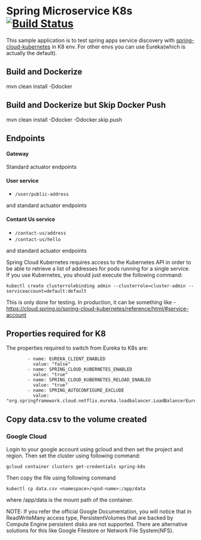 # Spring Microservice K8s [![Build Status](https://travis-ci.org/dhananjay12/spring-microservices-using-spring-kubernetes.svg?branch=master)](https://travis-ci.org/dhananjay12/spring-microservices-using-spring-kubernetes)

This sample application is to test spring apps service discovery with [spring-cloud-kubernetes](https://github.com/spring-cloud/spring-cloud-kubernetes) in K8 env. For other envs you can use Eureka(which is actually the default).

## Build and Dockerize

mvn clean install -Ddocker

## Build and Dockerize but Skip Docker Push

mvn clean install -Ddocker -Ddocker.skip.push

## Endpoints

#### Gateway
Standard actuator endpoints

#### User service
* `/user/public-address`

and standard actuator endpoints

#### Contant Us service
* `/contact-us/address`
* `/contact-us/hello`

and standard actuator endpoints

Spring Cloud Kubernetes requires access to the Kubernetes API in order to be able to retrieve a list of addresses for 
pods running for a single service. If you use Kubernetes, you should just execute the following command:

```
kubectl create clusterrolebinding admin --clusterrole=cluster-admin --serviceaccount=default:default
```

This is only done for testing. In production, it can be something like - 
https://cloud.spring.io/spring-cloud-kubernetes/reference/html/#service-account

## Properties required for K8
The properties required to switch from Eureka to K8s are:
```
        - name: EUREKA_CLIENT_ENABLED
          value: "false"
        - name: SPRING_CLOUD_KUBERNETES_ENABLED
          value: "true"
        - name: SPRING_CLOUD_KUBERNETES_RELOAD_ENABLED
          value: "true"
        - name: SPRING_AUTOCONFIGURE_EXCLUDE
          value: "org.springframework.cloud.netflix.eureka.loadbalancer.LoadBalancerEurekaAutoConfiguration"
```

## Copy data.csv to the volume created

### Google Cloud
Login to your google account using gcloud and then set the project and region.
Then set the cluster using following command:

```
gcloud container clusters get-credentials spring-k8s
```

Then copy the file using following command 

```
kubectl cp data.csv <namespace>/<pod-name>:/app/data
```
where /app/data is the mount path of the container.


NOTE:  If you refer the official Google Documentation, you will notice that in ReadWriteMany access type, PersistentVolumes that are backed by Compute Engine persistent disks are not supported. There are alternative solutions for this like Google Filestore or Network File System(NFS).
